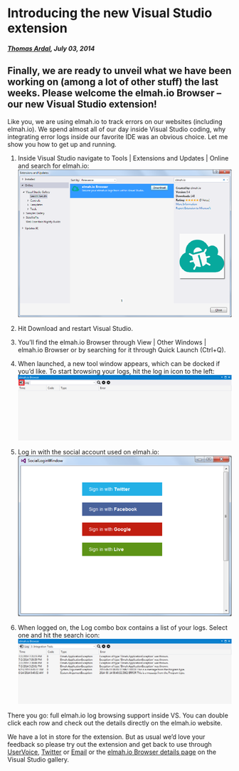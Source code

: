 # Introducing the new Visual Studio extension

##### [Thomas Ardal](http://elmah.io/about/), July 03, 2014

## Finally, we are ready to unveil what we have been working on (among a lot of other stuff) the last weeks. Please welcome the elmah.io Browser – our new Visual Studio extension!

Like you, we are using elmah.io to track errors on our websites (including elmah.io). We spend almost all of our day inside Visual Studio coding, why integrating error logs inside our favorite IDE was an obvious choice. Let me show you how to get up and running.

1. Inside Visual Studio navigate to Tools | Extensions and Updates | Online and search for elmah.io: 
![VS extension](/images/vsextension1.png)

2. Hit Download and restart Visual Studio.

3. You’ll find the elmah.io Browser through View | Other Windows | elmah.io Browser or by searching for it through Quick Launch (Ctrl+Q).

4. When launched, a new tool window appears, which can be docked if you’d like. To start browsing your logs, hit the log in icon to the left: 
![VS extension](/images/vsextension2.png)

5. Log in with the social account used on elmah.io: 
![VS extension](/images/vsextension3.png)

6. When logged on, the Log combo box contains a list of your logs. Select one and hit the search icon: 
![VS extension](/images/vsextension4.png)

There you go: full elmah.io log browsing support inside VS. You can double click each row and check out the details directly on the elmah.io website.

We have a lot in store for the extension. But as usual we’d love your feedback so please try out the extension and get back to use through [UserVoice](http://elmahio.uservoice.com/), [Twitter](https://twitter.com/elmah_io) or [Email](mailto:info@elmah.io) or the [elmah.io Browser details page](http://visualstudiogallery.msdn.microsoft.com/0225db2a-9074-45eb-a4be-d1cf42d6a94d) on the Visual Studio gallery.

